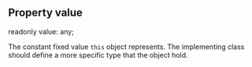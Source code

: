 ## Property value

<declaration>

readonly value: any;

</declaration>

The constant fixed value `this` object represents. The implementing class should
define a more specific type that the object hold.
